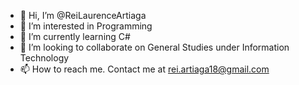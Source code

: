 - 👋 Hi, I’m @ReiLaurenceArtiaga
- 👀 I’m interested in Programming
- 🌱 I’m currently learning C#
- 💞️ I’m looking to collaborate on General Studies under Information Technology
- 📫 How to reach me. Contact me at rei.artiaga18@gmail.com

<!---
ReiLaurenceArtiaga/ReiLaurenceArtiaga is a ✨ special ✨ repository because its `README.md` (this file) appears on your GitHub profile.
You can click the Preview link to take a look at your changes.
--->
